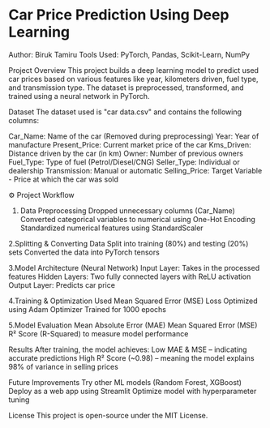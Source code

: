 # Car Price Prediction Using Deep Learning
Author: Biruk Tamiru 
Tools Used: PyTorch, Pandas, Scikit-Learn, NumPy

Project Overview
This project builds a deep learning model to predict used car prices based on various features like year, kilometers driven, fuel type, and transmission type. The dataset is preprocessed, transformed, and trained using a neural network in PyTorch.

Dataset
The dataset used is "car data.csv" and contains the following columns:

Car_Name: Name of the car (Removed during preprocessing)
Year: Year of manufacture
Present_Price: Current market price of the car
Kms_Driven: Distance driven by the car (in km)
Owner: Number of previous owners
Fuel_Type: Type of fuel (Petrol/Diesel/CNG)
Seller_Type: Individual or dealership
Transmission: Manual or automatic
Selling_Price: Target Variable - Price at which the car was sold

⚙️ Project Workflow
1. Data Preprocessing
Dropped unnecessary columns (Car_Name)
Converted categorical variables to numerical using One-Hot Encoding
Standardized numerical features using StandardScaler

2.Splitting & Converting Data
Split into training (80%) and testing (20%) sets
Converted the data into PyTorch tensors

3.Model Architecture (Neural Network)
Input Layer: Takes in the processed features
Hidden Layers: Two fully connected layers with ReLU activation
Output Layer: Predicts car price

4.Training & Optimization
Used Mean Squared Error (MSE) Loss
Optimized using Adam Optimizer
Trained for 1000 epochs

5.Model Evaluation
Mean Absolute Error (MAE)
Mean Squared Error (MSE)
R² Score (R-Squared) to measure model performance

Results
After training, the model achieves:
Low MAE & MSE – indicating accurate predictions
High R² Score (~0.98) – meaning the model explains 98% of variance in selling prices

Future Improvements
Try other ML models (Random Forest, XGBoost)
Deploy as a web app using Streamlit
Optimize model with hyperparameter tuning

License
This project is open-source under the MIT License.
